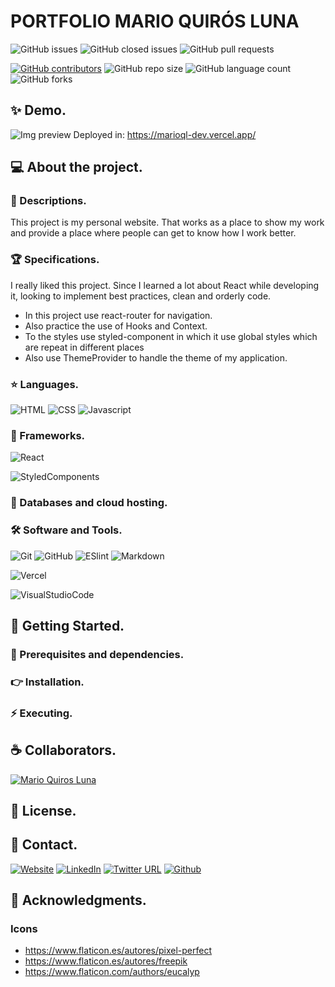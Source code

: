 # PORTFOLIO MARIO QUIRÓS LUNA

![GitHub issues](https://img.shields.io/github/issues/MarioQuirosLuna/MarioQL.dev)
![GitHub closed issues](https://img.shields.io/github/issues-closed/MarioQuirosLuna/MarioQL.dev)
![GitHub pull requests](https://img.shields.io/github/issues-pr/MarioQuirosLuna/MarioQL.dev)

[![GitHub contributors](https://img.shields.io/github/contributors/MarioQuirosLuna/MarioQL.dev.svg?color=blue)](https://github.com/MarioQuirosLuna/MarioQL.dev/network)
![GitHub repo size](https://img.shields.io/github/repo-size/MarioQuirosLuna/MarioQL.dev)
![GitHub language count](https://img.shields.io/github/languages/count/MarioQuirosLuna/MarioQL.dev)
![GitHub forks](https://img.shields.io/github/forks/MarioQuirosLuna/MarioQL.dev)

## ✨ Demo.

![Img preview](https://res.cloudinary.com/dusx4zdpz/image/upload/v1639441717/portfolio/portfolio/Portafolio_io00ou.png)
Deployed in: https://marioql-dev.vercel.app/

## 💻 About the project.

   ### 📜 Descriptions.
   
   This project is my personal website. That works as a place to show my work and provide a place where people can get to know how I work better.
   
   ### 🏆 Specifications.
   
   I really liked this project. Since I learned a lot about React while developing it, looking to implement best practices, clean and orderly code.

   - In this project use react-router for navigation.
   - Also practice the use of Hooks and Context.
   - To the styles use styled-component in which it use global styles which are repeat in different places
   - Also use ThemeProvider to handle the theme of my application.

   ### ⭐ Languages.
   
  ![HTML](https://custom-icon-badges.herokuapp.com/badge/-HTML-%23E34F26?style=flat&logo=html5&logoColor=white&labelColor=111)
  ![CSS](https://custom-icon-badges.herokuapp.com/badge/-CSS-%231572b6?style=flat&logo=css3&logoColor=white&labelColor=111)
  ![Javascript](https://custom-icon-badges.herokuapp.com/badge/-JavaScript-%23F7DF1E?style=flat&logo=javascript&logoColor=white&labelColor=111)

   ### 🎨 Frameworks.
   
  ![React](https://custom-icon-badges.herokuapp.com/badge/-React-%2361DAFB?style=flat&logo=react&logoColor=white&labelColor=111)
  
  ![StyledComponents](https://custom-icon-badges.herokuapp.com/badge/-StyledComponents-%23DB7093?style=flat&logo=styled-components&logoColor=white&labelColor=111)
   
   ### 💾 Databases and cloud hosting.
  
   ### 🛠️ Software and Tools.
   
  ![Git](https://custom-icon-badges.herokuapp.com/badge/-Git-%23F05032?style=flat&logo=git&logoColor=white&labelColor=111)
  ![GitHub](https://custom-icon-badges.herokuapp.com/badge/-GitHub-%23181717?style=flat&logo=github&logoColor=white&labelColor=111)
  ![ESlint](https://custom-icon-badges.herokuapp.com/badge/-ESlint-%234B32C3?style=flat&logo=ESlint&logoColor=white&labelColor=111)
  ![Markdown](https://custom-icon-badges.herokuapp.com/badge/-Markdown-%23000000?style=flat&logo=Markdown&logoColor=white&labelColor=111)

  ![Vercel](https://custom-icon-badges.herokuapp.com/badge/-Vercel-%23000000?style=flat&logo=Vercel&logoColor=white&labelColor=111)

  ![VisualStudioCode](https://custom-icon-badges.herokuapp.com/badge/-VisualStudioCode-%23007ACC?style=flat&logo=VisualStudioCode&logoColor=white&labelColor=111)

## 🚀 Getting Started.

   ### 📌 Prerequisites and dependencies.

   ### 👉 Installation.

   ### ⚡ Executing.

## ☕ Collaborators.

[![Mario Quiros Luna](https://custom-icon-badges.herokuapp.com/badge/-Mario%20Quirós%20Luna-%23181717?style=flat&logo=github&logoColor=white&labelColor=111)](https://github.com/MarioQuirosLuna)

## 📝 License.

## 💬 Contact.

[![Website](https://img.shields.io/website?label=Portfolio&up_color=%231E0A46&up_message=Mario%20Quiros%20Luna%20Dev&url=https%3A%2F%2Fmarioql-dev.vercel.app%2F)](https://marioql-dev.vercel.app/)
[![LinkedIn](https://custom-icon-badges.herokuapp.com/badge/-LinkedIn%20Mario%20Quirós%20Luna-%230A66C2?style=flat&logo=LinkedIn&logoColor=white&labelColor=111)](https://www.linkedin.com/in/mario-quir%C3%B3s-luna-dev-b99050206/)
[![Twitter URL](https://img.shields.io/twitter/url?label=Twitter%20%40MarioQuirosL&style=social&url=https%3A%2F%2Ftwitter.com%2FMarioQuirosL)](https://twitter.com/MarioQuirosL)
[![Github](https://img.shields.io/github/followers/MarioQuirosLuna?label=Github&style=social)](https://github.com/MarioQuirosLuna)

## 💜 Acknowledgments.

### Icons
   - https://www.flaticon.es/autores/pixel-perfect
   - https://www.flaticon.es/autores/freepik
   - https://www.flaticon.com/authors/eucalyp
